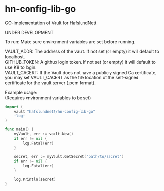 # hn-config-lib-go  
  
GO-implementation of Vault for HafslundNett  
  
UNDER DEVELOPMENT  
  
To run: Make sure environment variables are set before running.  
  
VAULT_ADDR: The address of the vault. If not set (or empty) it will default to localhost.  
GITHUB_TOKEN: A github login token. If not set (or empty) it will default to use K8 to login.  
VAULT_CACERT: If the Vault does not have a publicly signed Ca certificate, you may set VAULT_CACERT as the file location of the self-signed certificate for the vault server (.pem format).  
  
Example usage:  
(Requires environment variables to be set)  

```GO
import (
    vault "hafslundnett/hn-config-lib-go"
    "log"
)

func main() {
    myVault, err := vault.New()
    if err != nil {
        log.Fatal(err)
    }

    secret, err := myVault.GetSecret("path/to/secret")
    if err != nil {
        log.Fatal(err)
    }

    log.Println(secret)
}
```
